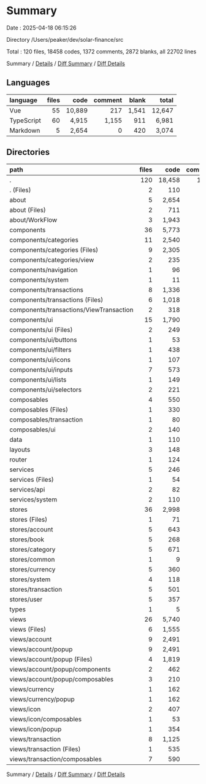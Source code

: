 # Summary

Date : 2025-04-18 06:15:26

Directory /Users/peaker/dev/solar-finance/src

Total : 120 files,  18458 codes, 1372 comments, 2872 blanks, all 22702 lines

Summary / [Details](details.md) / [Diff Summary](diff.md) / [Diff Details](diff-details.md)

## Languages
| language | files | code | comment | blank | total |
| :--- | ---: | ---: | ---: | ---: | ---: |
| Vue | 55 | 10,889 | 217 | 1,541 | 12,647 |
| TypeScript | 60 | 4,915 | 1,155 | 911 | 6,981 |
| Markdown | 5 | 2,654 | 0 | 420 | 3,074 |

## Directories
| path | files | code | comment | blank | total |
| :--- | ---: | ---: | ---: | ---: | ---: |
| . | 120 | 18,458 | 1,372 | 2,872 | 22,702 |
| . (Files) | 2 | 110 | 9 | 15 | 134 |
| about | 5 | 2,654 | 0 | 420 | 3,074 |
| about (Files) | 2 | 711 | 0 | 149 | 860 |
| about/WorkFlow | 3 | 1,943 | 0 | 271 | 2,214 |
| components | 36 | 5,773 | 128 | 802 | 6,703 |
| components/categories | 11 | 2,540 | 62 | 388 | 2,990 |
| components/categories (Files) | 9 | 2,305 | 57 | 357 | 2,719 |
| components/categories/view | 2 | 235 | 5 | 31 | 271 |
| components/navigation | 1 | 96 | 1 | 4 | 101 |
| components/system | 1 | 11 | 0 | 3 | 14 |
| components/transactions | 8 | 1,336 | 26 | 176 | 1,538 |
| components/transactions (Files) | 6 | 1,018 | 19 | 131 | 1,168 |
| components/transactions/ViewTransaction | 2 | 318 | 7 | 45 | 370 |
| components/ui | 15 | 1,790 | 39 | 231 | 2,060 |
| components/ui (Files) | 2 | 249 | 7 | 16 | 272 |
| components/ui/buttons | 1 | 53 | 1 | 6 | 60 |
| components/ui/filters | 1 | 438 | 11 | 62 | 511 |
| components/ui/icons | 1 | 107 | 3 | 14 | 124 |
| components/ui/inputs | 7 | 573 | 7 | 85 | 665 |
| components/ui/lists | 1 | 149 | 6 | 20 | 175 |
| components/ui/selectors | 2 | 221 | 4 | 28 | 253 |
| composables | 4 | 550 | 95 | 115 | 760 |
| composables (Files) | 1 | 330 | 43 | 64 | 437 |
| composables/transaction | 1 | 80 | 28 | 20 | 128 |
| composables/ui | 2 | 140 | 24 | 31 | 195 |
| data | 1 | 110 | 11 | 26 | 147 |
| layouts | 3 | 148 | 4 | 21 | 173 |
| router | 1 | 124 | 15 | 10 | 149 |
| services | 5 | 246 | 111 | 70 | 427 |
| services (Files) | 1 | 54 | 22 | 11 | 87 |
| services/api | 2 | 82 | 31 | 36 | 149 |
| services/system | 2 | 110 | 58 | 23 | 191 |
| stores | 36 | 2,998 | 655 | 509 | 4,162 |
| stores (Files) | 1 | 71 | 10 | 10 | 91 |
| stores/account | 5 | 643 | 164 | 119 | 926 |
| stores/book | 5 | 268 | 64 | 42 | 374 |
| stores/category | 5 | 671 | 104 | 120 | 895 |
| stores/common | 1 | 9 | 1 | 1 | 11 |
| stores/currency | 5 | 360 | 60 | 69 | 489 |
| stores/system | 4 | 118 | 54 | 21 | 193 |
| stores/transaction | 5 | 501 | 81 | 62 | 644 |
| stores/user | 5 | 357 | 117 | 65 | 539 |
| types | 1 | 5 | 0 | 0 | 5 |
| views | 26 | 5,740 | 344 | 884 | 6,968 |
| views (Files) | 6 | 1,555 | 26 | 176 | 1,757 |
| views/account | 9 | 2,491 | 120 | 417 | 3,028 |
| views/account/popup | 9 | 2,491 | 120 | 417 | 3,028 |
| views/account/popup (Files) | 4 | 1,819 | 42 | 297 | 2,158 |
| views/account/popup/components | 2 | 462 | 1 | 80 | 543 |
| views/account/popup/composables | 3 | 210 | 77 | 40 | 327 |
| views/currency | 1 | 162 | 3 | 25 | 190 |
| views/currency/popup | 1 | 162 | 3 | 25 | 190 |
| views/icon | 2 | 407 | 13 | 62 | 482 |
| views/icon/composables | 1 | 53 | 7 | 10 | 70 |
| views/icon/popup | 1 | 354 | 6 | 52 | 412 |
| views/transaction | 8 | 1,125 | 182 | 204 | 1,511 |
| views/transaction (Files) | 1 | 535 | 7 | 80 | 622 |
| views/transaction/composables | 7 | 590 | 175 | 124 | 889 |

Summary / [Details](details.md) / [Diff Summary](diff.md) / [Diff Details](diff-details.md)